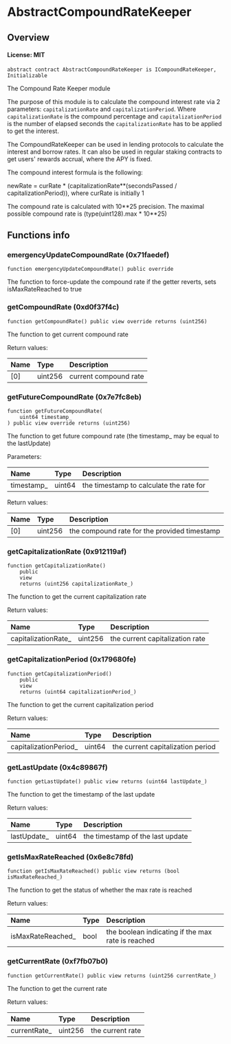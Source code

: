 # AbstractCompoundRateKeeper

## Overview

#### License: MIT

```solidity
abstract contract AbstractCompoundRateKeeper is ICompoundRateKeeper, Initializable
```

The Compound Rate Keeper module

The purpose of this module is to calculate the compound interest rate via 2 parameters:
`capitalizationRate` and `capitalizationPeriod`. Where `capitalizationRate` is the compound percentage
and `capitalizationPeriod` is the number of elapsed seconds the `capitalizationRate` has to be applied to get the interest.

The CompoundRateKeeper can be used in lending protocols to calculate the interest and borrow rates. It can
also be used in regular staking contracts to get users' rewards accrual, where the APY is fixed.

The compound interest formula is the following:

newRate = curRate * (capitalizationRate\**(secondsPassed / capitalizationPeriod)), where curRate is initially 1

The compound rate is calculated with 10\**25 precision.
The maximal possible compound rate is (type(uint128).max * 10\**25)
## Functions info

### emergencyUpdateCompoundRate (0x71faedef)

```solidity
function emergencyUpdateCompoundRate() public override
```

The function to force-update the compound rate if the getter reverts, sets isMaxRateReached to true
### getCompoundRate (0xd0f37f4c)

```solidity
function getCompoundRate() public view override returns (uint256)
```

The function to get current compound rate


Return values:

| Name | Type    | Description           |
| :--- | :------ | :-------------------- |
| [0]  | uint256 | current compound rate |

### getFutureCompoundRate (0x7e7fc8eb)

```solidity
function getFutureCompoundRate(
    uint64 timestamp_
) public view override returns (uint256)
```

The function to get future compound rate (the timestamp_ may be equal to the lastUpdate)


Parameters:

| Name       | Type   | Description                               |
| :--------- | :----- | :---------------------------------------- |
| timestamp_ | uint64 | the timestamp to calculate the rate for   |


Return values:

| Name | Type    | Description                                  |
| :--- | :------ | :------------------------------------------- |
| [0]  | uint256 | the compound rate for the provided timestamp |

### getCapitalizationRate (0x912119af)

```solidity
function getCapitalizationRate()
    public
    view
    returns (uint256 capitalizationRate_)
```

The function to get the current capitalization rate


Return values:

| Name                | Type    | Description                     |
| :------------------ | :------ | :------------------------------ |
| capitalizationRate_ | uint256 | the current capitalization rate |

### getCapitalizationPeriod (0x179680fe)

```solidity
function getCapitalizationPeriod()
    public
    view
    returns (uint64 capitalizationPeriod_)
```

The function to get the current capitalization period


Return values:

| Name                  | Type   | Description                       |
| :-------------------- | :----- | :-------------------------------- |
| capitalizationPeriod_ | uint64 | the current capitalization period |

### getLastUpdate (0x4c89867f)

```solidity
function getLastUpdate() public view returns (uint64 lastUpdate_)
```

The function to get the timestamp of the last update


Return values:

| Name        | Type   | Description                      |
| :---------- | :----- | :------------------------------- |
| lastUpdate_ | uint64 | the timestamp of the last update |

### getIsMaxRateReached (0x6e8c78fd)

```solidity
function getIsMaxRateReached() public view returns (bool isMaxRateReached_)
```

The function to get the status of whether the max rate is reached


Return values:

| Name              | Type | Description                                       |
| :---------------- | :--- | :------------------------------------------------ |
| isMaxRateReached_ | bool | the boolean indicating if the max rate is reached |

### getCurrentRate (0xf7fb07b0)

```solidity
function getCurrentRate() public view returns (uint256 currentRate_)
```

The function to get the current rate


Return values:

| Name         | Type    | Description      |
| :----------- | :------ | :--------------- |
| currentRate_ | uint256 | the current rate |
